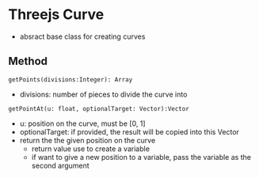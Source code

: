 # Threejs Curve

- absract base class for creating curves

## Method

`getPoints(divisions:Integer): Array`

- divisions: number of pieces to divide the curve into

`getPointAt(u: float, optionalTarget: Vector):Vector`

- u: position on the curve, must be [0, 1]
- optionalTarget: if provided, the result will be copied into this Vector
- return the the given position on the curve
  - return value use to create a variable
  - if want to give a new position to a variable, pass the variable as the second argument
